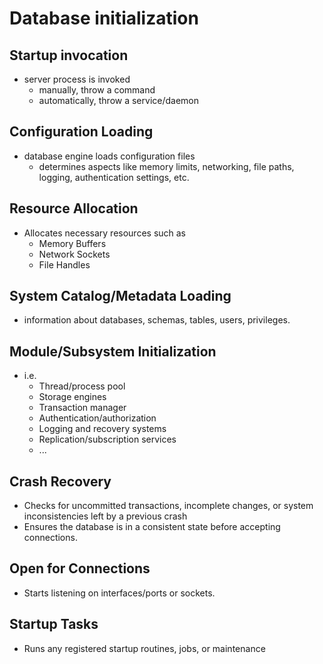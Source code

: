 # Database initialization



## Startup invocation
* server process is invoked
    * manually, throw a command
    * automatically, throw a service/daemon


## Configuration Loading
* database engine loads configuration files
    * determines aspects like memory limits, networking, file paths, logging, authentication settings, etc.


## Resource Allocation
* Allocates necessary resources such as
    * Memory Buffers
    * Network Sockets
    * File Handles


## System Catalog/Metadata Loading
* information about databases, schemas, tables, users, privileges.


## Module/Subsystem Initialization
* i.e.
    * Thread/process pool
    * Storage engines
    * Transaction manager
    * Authentication/authorization
    * Logging and recovery systems
    * Replication/subscription services
    * ...


## Crash Recovery
* Checks for uncommitted transactions, incomplete changes, or system inconsistencies left by a previous crash
* Ensures the database is in a consistent state before accepting connections.


## Open for Connections
* Starts listening on interfaces/ports or sockets.


## Startup Tasks
* Runs any registered startup routines, jobs, or maintenance
